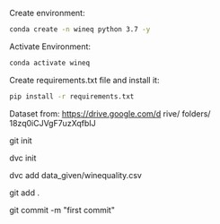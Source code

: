 Create environment:
```bash
conda create -n wineq python 3.7 -y
```

Activate Environment:
```bash
conda activate wineq
```

Create requirements.txt file and install it:
```bash
pip install -r requirements.txt
```

Dataset from:
https://drive.google.com/d rive/ folders/ 18zq0iCJVgF7uzXqfbIJ

git init

dvc init

dvc add data_given/winequality.csv

git add .

git commit -m "first commit"